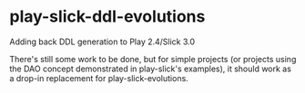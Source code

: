 # play-slick-ddl-evolutions
Adding back DDL generation to Play 2.4/Slick 3.0

There's still some work to be done, but for simple projects (or projects using the DAO concept demonstrated in play-slick's examples), it should work as a drop-in replacement for play-slick-evolutions.
